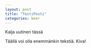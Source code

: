 ```yaml
---
layout: post
title: "TestiPosti"
categories: beer
---
```

Kalja uutinen tässä

Täällä voi olla enemmänkin tekstiä. Kiva!